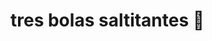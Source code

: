# tres bolas saltitantes 🎈
<!DOCTYPE html>
<html lang="en">
  <head>
    <script src="https://cdnjs.cloudflare.com/ajax/libs/p5.js/1.9.3/p5.js"></script>
    <script src="https://cdnjs.cloudflare.com/ajax/libs/p5.js/1.9.3/addons/p5.sound.min.js"></script>
    <link rel="stylesheet" type="text/css" href="style.css">
    <meta charset="utf-8" />

  </head>
  <body>
    <main>
    </main>
    <script src="sketch.js"></script>
  </body>
</html>
